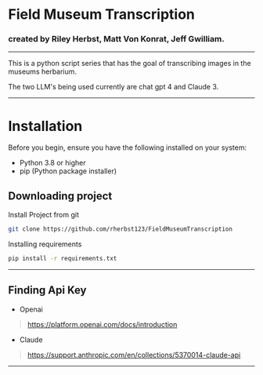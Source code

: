 # Field Museum Transcription
### created by Riley Herbst, Matt Von Konrat, Jeff Gwilliam.
***
This is a python script series that has the goal of transcribing images in the museums herbarium.

The two LLM's being used currently are chat gpt 4 and Claude 3.

***
# Installation
Before you begin, ensure you have the following installed on your system:
- Python 3.8 or higher
- pip (Python package installer)

## Downloading project
 Install Project from git
```bash
git clone https://github.com/rherbst123/FieldMuseumTranscription
```

 Installing requirements
 ```bash
 pip install -r requirements.txt
```
***
## Finding Api Key
- Openai
>https://platform.openai.com/docs/introduction

- Claude
>https://support.anthropic.com/en/collections/5370014-claude-api

***


